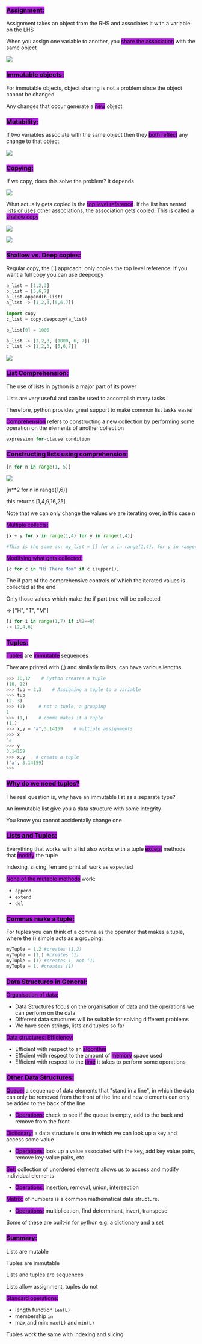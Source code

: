 ### <mark style="background:#AD21D9;">Assignment:</mark>

Assignment takes an object from the RHS and associates it with a variable on the LHS

When you assign one variable to another, you <mark style="background:#AD21D9;">share the association</mark> with the same object

![](https://i.imgur.com/hqffVbT.png)


### <mark style="background:#AD21D9;">Immutable objects:</mark>

For immutable objects, object sharing is not a problem since the object cannot be changed.

Any changes that occur generate a <mark style="background:#AD21D9;">new</mark> object.

### <mark style="background:#AD21D9;">Mutability:</mark>

If two variables associate with the same object then they <mark style="background:#AD21D9;">both reflect</mark> any change to that object.

![](https://i.imgur.com/AlE95Ke.png)


### <mark style="background:#AD21D9;">Copying:</mark>

If we copy, does this solve the problem? It depends

![](https://i.imgur.com/hCPrBT2.png)

What actually gets copied is the <mark style="background:#AD21D9;">top level reference</mark>. If the list has nested lists or uses other associations, the association gets copied. This is called a <mark style="background:#AD21D9;">shallow copy</mark>

![](https://i.imgur.com/3jSNrkH.png)

![](https://i.imgur.com/VN07nU2.png)


### <mark style="background:#AD21D9;">Shallow vs. Deep copies:</mark>

Regular copy, the [:] approach, only copies the top level reference. If you want a full copy you can use deepcopy

```Python
a_list = [1,2,3]
b_list = [5,6,7]
a_list.append(b_list)
a_list -> [1,2,3,[5,6,7]]

import copy 
c_list = copy.deepcopy(a_list)

b_list[0] = 1000

a_list -> [1,2,3, [1000, 6, 7]]
c_list -> [1,2,3, [5,6,7]] 
```

![](https://i.imgur.com/TJvUlm2.png)


### <mark style="background:#AD21D9;">List Comprehension:</mark>

The use of lists in python is a major part of its power

Lists are very useful and can be used to accomplish many tasks

Therefore, python provides great support to make common list tasks easier

<mark style="background:#AD21D9;">Comprehension</mark> refers to constructing a new collection by performing some operation on the elements of another collection

```Python
expression for-clause condition
```

### <mark style="background:#AD21D9;">Constructing lists using comprehension:</mark>

```Python
[n for n in range(1, 5)]
```

![](https://i.imgur.com/yAgl6jR.png)

[n**2 for n in range(1,6)]

this returns [1,4,9,16,25]

Note that we can only change the values we are iterating over, in this case n

<mark style="background:#AD21D9;">Multiple collects:</mark>

```Python
[x + y for x in range(1,4) for y in range(1,4)] 

#This is the same as: my_list = [] for x in range(1,4): for y in range(1,4): my_list.append(x + y) -> [2,3,4,3,4,5,4,5,6]
```

<mark style="background:#AD21D9;">Modifying what gets collected:</mark>

```Python
[c for c in "Hi There Mom" if c.isupper()]
```

The if part of the comprehensive controls of which the iterated values is collected at the end

Only those values which make the if part true will be collected

⇒ ["H", "T", "M"]

```Python
[i for i in range(1,7) if i%2==0]
-> [2,4,6] 
```

### <mark style="background:#AD21D9;">Tuples:</mark>

<mark style="background:#AD21D9;">Tuples</mark> are <mark style="background:#AD21D9;">immutable</mark> sequences

They are printed with (,) and similarly to lists, can have various lengths

```Python
>>> 10,12    # Python creates a tuple
(10, 12)
>>> tup = 2,3    # Assigning a tuple to a variable
>>> tup
(2, 3)
>>> (1)     # not a tuple, a grouping
1
>>> (1,)    # comma makes it a tuple
(1,)
>>> x,y = "a",3.14159    # multiple assignments
>>> x
'a'
>>> y
3.14159
>>> x,y    # create a tuple
('a', 3.14159)
>>> 
```

### <mark style="background:#AD21D9;">Why do we need tuples?</mark>

The real question is, why have an immutable list as a separate type?

An immutable list give you a data structure with some integrity

You know you cannot accidentally change one

### <mark style="background:#AD21D9;">Lists and Tuples:</mark>

Everything that works with a list also works with a tuple <mark style="background:#AD21D9;">except</mark> methods that <mark style="background:#AD21D9;">modify</mark> the tuple

Indexing, slicing, len and print all work as expected

<mark style="background:#AD21D9;">None of the mutable methods</mark> work:
- ``append``
- ``extend``
- ``del``

### <mark style="background:#AD21D9;">Commas make a tuple:</mark>

For tuples you can think of a comma as the operator that makes a tuple, where the () simple acts as a grouping:

```Python
myTuple = 1,2 #creates (1,2)
myTuple = (1,) #creates (1)
myTuple = (1) #creates 1, not (1)
myTuple = 1, #creates (1) 
```

### <mark style="background:#AD21D9;">Data Structures in General:</mark>

<mark style="background:#AD21D9;">Organisation of data:</mark>
- Data Structures focus on the organisation of data and the operations we can perform on the data
- Different data structures will be suitable for solving different problems
- We have seen strings, lists and tuples so far

<mark style="background:#AD21D9;">Data structures: Efficiency:</mark>
- Efficient with respect to an <mark style="background:#AD21D9;">algorithm</mark>
- Efficient with respect to the amount of <mark style="background:#AD21D9;">memory</mark> space used
- Efficient with respect to the <mark style="background:#AD21D9;">time</mark> it takes to perform some operations

### <mark style="background:#AD21D9;">Other Data Structures:</mark>

<mark style="background:#AD21D9;">Queue:</mark> a sequence of data elements that "stand in a line", in which the data can only be removed from the front of the line and new elements can only be added to the back of the line
- <mark style="background:#AD21D9;">Operations:</mark> check to see if the queue is empty, add to the back and remove from the front

<mark style="background:#AD21D9;">Dictionary:</mark> a data structure is one in which we can look up a key and access some value
- <mark style="background:#AD21D9;">Operations:</mark> look up a value associated with the key, add key value pairs, remove key-value pairs, etc

<mark style="background:#AD21D9;">Set:</mark> collection of unordered elements allows us to access and modify individual elements
- <mark style="background:#AD21D9;">Operations:</mark> insertion, removal, union, intersection

<mark style="background:#AD21D9;">Matrix:</mark> of numbers is a common mathematical data structure.
- <mark style="background:#AD21D9;">Operations:</mark> multiplication, find determinant, invert, transpose

Some of these are built-in for python e.g. a dictionary and a set

### <mark style="background:#AD21D9;">Summary:</mark>

Lists are mutable

Tuples are immutable

Lists and tuples are sequences

Lists allow assignment, tuples do not

<mark style="background:#AD21D9;">Standard operations:</mark>
- length function ``len(L)``
- membership ``in``
- max and min: ``max(L)`` and ``min(L)``

Tuples work the same with indexing and slicing